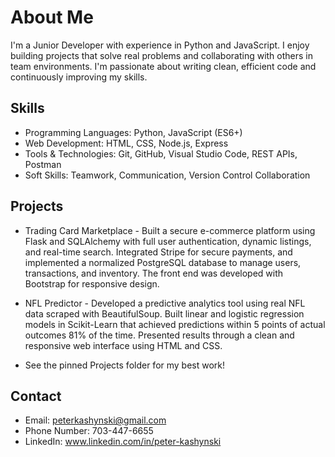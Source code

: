# About Me

I'm a Junior Developer with experience in Python and JavaScript. I enjoy building projects that solve real problems and collaborating with others in team environments. I'm passionate about writing clean, efficient code and continuously improving my skills.

## Skills

- Programming Languages: Python, JavaScript (ES6+)
- Web Development: HTML, CSS, Node.js, Express
- Tools & Technologies: Git, GitHub, Visual Studio Code, REST APIs, Postman
- Soft Skills: Teamwork, Communication, Version Control Collaboration

## Projects

- Trading Card Marketplace - Built a secure e-commerce platform using Flask and SQLAlchemy with full user authentication, dynamic listings, and real-time search. Integrated Stripe for secure payments, and implemented a normalized PostgreSQL database to manage users, transactions, and inventory. The front end was developed with Bootstrap for responsive design.

- NFL Predictor - Developed a predictive analytics tool using real NFL data scraped with BeautifulSoup. Built linear and logistic regression models in Scikit-Learn that achieved predictions within 5 points of actual outcomes 81% of the time. Presented results through a clean and responsive web interface using HTML and CSS.

- See the pinned Projects folder for my best work!

## Contact

- Email: peterkashynski@gmail.com
- Phone Number: 703-447-6655
- LinkedIn: www.linkedin.com/in/peter-kashynski

